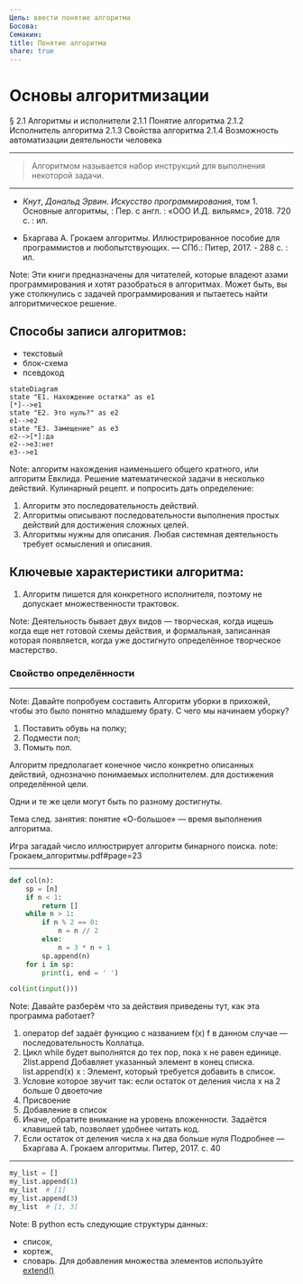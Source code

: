 ```yaml
---
Цель: ввести понятие алгоритма
Босова: 
Семакин: 
title: Понятие алгоритма
share: true
---
```

# Основы алгоритмизации

§ 2.1 Алгоритмы и исполнители
	2.1.1 Понятие алгоритма
	2.1.2 Исполнитель алгоритма
	2.1.3 Свойства алгоритма
	2.1.4 Возможность автоматизации деятельности человека

---
>Алгоритмом называется набор инструкций для выполнения некоторой задачи. 

---
- _Кнут_, _Дональд Эрвин_. _Искусство программирования_, том 1. Основные алгоритмы, : Пер. с англ. : «ООО И.Д. вильямс», 2018. 720 с. : ил.

- Бхаргава А. Грокаем алгоритмы. Иллюстрированное пособие для программистов и любопытствующих. — СПб.: Питер, 2017. - 288 с. : ил.

Note: Эти книги предназначены для читателей, которые владеют азами программирования и хотят разобраться в алгоритмах. Может быть, вы уже столкнулись с задачей программирования и пытаетесь найти алгоритмическое решение.

## Способы записи алгоритмов:
- текстовый
- блок-схема
- псевдокод


```mermaid
stateDiagram
state "E1. Нахождение остатка" as e1
[*]-->e1
state "E2. Это нуль?" as e2
e1-->e2
state "E3. Замещение" as e3
e2-->[*]:да
e2-->e3:нет
e3-->e1
```

Note: алгоритм нахождения наименьшего общего кратного, или алгоритм Евклида. Решение математической задачи в несколько действий. Кулинарный рецепт.
и попросить дать определение:
1. Алгоритм это последовательность действий.
2. Алгоритмы описывают последовательности выполнения простых действий для достижения сложных целей. 
3. Алгоритмы нужны для описания. Любая системная деятельность требует осмысления и описания.

## Ключевые характеристики алгоритма:

1. Алгоритм пишется для конкретного исполнителя, поэтому не допускает множественности трактовок.

Note: Деятельность бывает двух видов — творческая, когда ищешь когда еще нет готовой схемы действия, и формальная, записанная которая появляется, когда уже достигнуто определённое творческое мастерство. 

### Свойство определённости

---
Note: Давайте попробуем составить Алгоритм уборки в прихожей, чтобы это было понятно младшему брату. С чего мы начинаем уборку?
1. Поставить обувь на полку;
2. Подмести пол;
3. Помыть пол.

Алгоритм предполагает конечное число конкретно описанных действий, однозначно понимаемых исполнителем. для достижения определённой цели.

Одни и те же цели могут быть по разному достигнуты. 

Тема след. занятия: понятие «О-большое» — время выполнения алгоритма.


Игра загадай число иллюстрирует алгоритм бинарного поиска.
note: Грокаем_алгоритмы.pdf#page=23

---
```python [1|2|3|4|5|6|7-8|9]
def col(n):
    sp = [n]
    if n < 1:
        return []
    while n > 1:
        if n % 2 == 0:
            n = n // 2
        else:
            n = 3 * n + 1 
        sp.append(n)
    for i in sp:
        print(i, end = ' ')

col(int(input()))
```
Note: Давайте разберём что за действия приведены тут, как эта программа работает?
1. оператор def задаёт функцию с названием f(x) f в данном случае — последовательность Коллатца.
2. Цикл while будет выполнятся до тех пор, пока х не равен единице. 2list.append Добавляет указанный элемент в конец списка. list.append(x) x : Элемент, который требуется добавить в список.
3. Условие которое звучит так: если остаток от деления числа х на 2 больше 0 двоеточие
4. Присвоение 
5. Добавление в список
6. Иначе, обратите внимание на уровень вложенности. Задаётся клавишей tab, позволяет удобнее читать код.
7. Если остаток от деления числа х на два больше  нуля
Подробнее — Бхаргава А. Грокаем алгоритмы. Питер, 2017. с. 40

---
```python
my_list = []    
my_list.append(1)    
my_list  # [1]    
my_list.append(3)    
my_list  # [1, 3]
```
Note: В python есть следующие структуры данных: 
- список, 
- кортеж, 
- словарь. 
Для добавления множества элементов используйте [extend()](https://pythonz.net/references/named/list.extend/)
